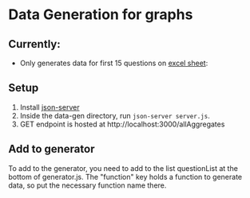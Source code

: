# Data Generation for graphs

## Currently: 
- Only generates data for first 15 questions on [excel sheet](https://docs.google.com/spreadsheets/d/1l-831rVtQ0gDN6RcPKvq0eqro_KvWgNK/edit#gid=1400163921): 

## Setup 
1. Install [json-server](https://github.com/typicode/json-server)
2. Inside the data-gen directory, run `json-server server.js`. 
3. GET endpoint is hosted at http://localhost:3000/allAggregates 

## Add to generator
To add to the generator, you need to add to the list questionList at the bottom of generator.js. The "function" key holds a function to generate data, so put the necessary function name there. 
